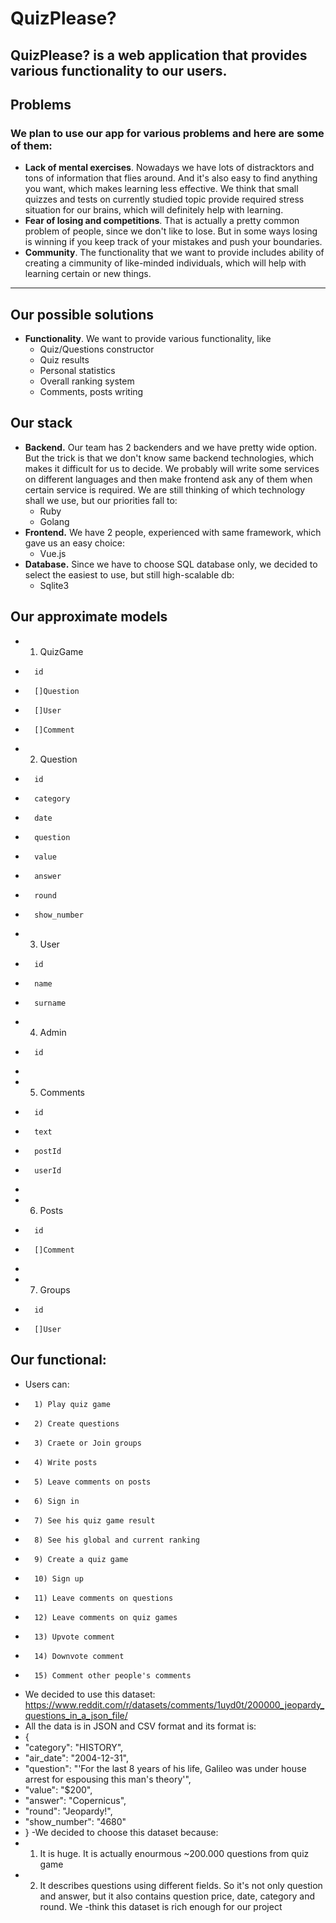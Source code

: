 # QuizPlease?
## QuizPlease? is a web application that provides various functionality to our users.
## **Problems**
### We plan to use our app for various problems and here are some of them:
 - **Lack of mental exercises**. Nowadays we have lots of distracktors and tons of information that flies around. And it's also easy to find anything you want, which makes learning less effective. We think that small quizzes and tests on currently studied topic provide required stress situation for our brains, which will definitely help with learning.
 - **Fear of losing and competitions**. That is actually a pretty common problem of people, since we don't like to lose. But in some ways losing is winning if you keep track of your mistakes and push your boundaries.
 - **Community**. The functionality that we want to provide includes ability of creating a cimmunity of like-minded individuals, which will help with learning certain or new things.
****
## **Our possible solutions**
 - **Functionality**. We want to provide various functionality, like
    - Quiz/Questions constructor
    - Quiz results
    - Personal statistics
    - Overall ranking system
    - Comments, posts writing
    
## **Our stack**
 - **Backend.** Our team has 2 backenders and we have pretty wide option. But the trick is that we don't know same backend technologies, which makes it difficult for us to decide. We probably will write some services on different languages and then make frontend ask any of them when certain service is required. We are still thinking of which technology shall we use, but our priorities fall to:
    - Ruby
    - Golang
 - **Frontend.** We have 2 people, experienced with same framework, which gave us an easy choice:
    - Vue.js
 - **Database.** Since we have to choose SQL database only, we decided to select the easiest to use, but still high-scalable db:
    - Sqlite3


## Our approximate models
-	1) QuizGame
-		id
-		[]Question
-		[]User
-		[]Comment
-	2) Question
-		id
-		category		
-		date
-		question		
-		value		
-		answer
-		round
-		show_number
-	3) User
-		id
-		name
-		surname
-	4) Admin
-		id
-
-	5) Comments
-		id
-		text
-		postId
-		userId
-
-	6) Posts
-		id
-		[]Comment
-
-	7) Groups
-		id
-		[]User


## Our functional:
-	Users can:
-		1) Play quiz game
-		2) Create questions
-		3) Craete or Join groups
-		4) Write posts
-		5) Leave comments on posts
-		6) Sign in
-		7) See his quiz game result
-		8) See his global and current ranking
-		9) Create a quiz game
-		10) Sign up
-		11) Leave comments on questions
-		12) Leave comments on quiz games
-		13) Upvote comment
-		14) Downvote comment
-		15) Comment other people's comments



- We decided to use this dataset: https://www.reddit.com/r/datasets/comments/1uyd0t/200000_jeopardy_questions_in_a_json_file/
- All the data is in JSON and CSV format and its format is:
- {
-	"category": "HISTORY", 
-	"air_date": "2004-12-31",
-	 "question": "'For the last 8 years of his life, Galileo was under house arrest for espousing this man's theory'", 
-	"value": "$200", 
-	"answer": "Copernicus", 
-	"round": "Jeopardy!", 
-	"show_number": "4680"
- }
-We decided to choose this dataset because:
-	1) It is huge. It is actually enourmous ~200.000 questions from quiz game
-	2) It describes questions using different fields. So it's not only question and answer, but it also contains question price, date, category and round. We -think this dataset is rich enough for our project

